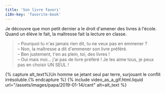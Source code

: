 ```yaml
---
title: 'Son livre favori'
i18n-key: 'favorite-book'
---
```


Je découvre que mon petit dernier a le droit d'amener des livres à l'école.
Quand un élève le fait, la maîtresse fait la lecture en classe.

<!-- more -->

> – Pourquoi tu n'as jamais rien dit, tu ne veux pas en emmener ?  
> – Non, la maîtresse a dit d'emmener son livre préféré.  
> – Ben justement, t'en as plein, toi, des livres !  
> – Oui mais moi… j'ai pas de livre préféré ! Je les aime tous, je peux pas en
> choisir UN SEUL !

{% capture alt_text%}Un homme se jetant seul par terre, surjouant le conflit
irrésoluble.{% endcapture %} {% include video_as_a_gif.html.liquid
url="/assets/images/papa/2019-01-14/cant"
alt=alt_text
%}
